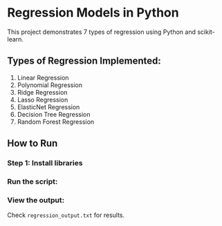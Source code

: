 # Regression Models in Python

This project demonstrates 7 types of regression using Python and scikit-learn.

## Types of Regression Implemented:
1. Linear Regression
2. Polynomial Regression
3. Ridge Regression
4. Lasso Regression
5. ElasticNet Regression
6. Decision Tree Regression
7. Random Forest Regression

## How to Run

### Step 1: Install libraries

### Run the script:

### View the output:
Check `regression_output.txt` for results.

